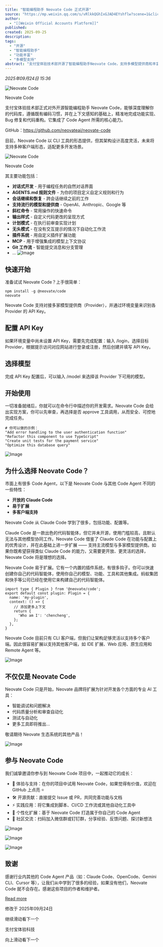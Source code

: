 ```yaml
---
title: "智能编程助手 Neovate Code 正式开源"
source: "https://mp.weixin.qq.com/s/vRlkkQGhIxGJAD4EYshflw?scene=1&click_id=130"
author:
  - "[[Weixin Official Accounts Platform]]"
published:
created: 2025-09-25
description:
tags:
  - "开源"
  - "智能编程助手"
  - "功能丰富"
  - "多模型支持"
abstract: "支付宝体验技术部开源了智能编程助手Neovate Code，支持多模型提供商和丰富的代码开发功能。"
---
```

*2025年09月24日 15:36*

![Neovate Code](https://mmbiz.qpic.cn/mmbiz_gif/M7OtEw9eDKElQZDC4YAGqoDibLE76GnbZRzjOu2ePKCic1IiaGK2u0t3CI8I9rQ5IXysGMKbooJsx0kQA6DTunWiaQ/640?wx_fmt=gif&from=appmsg&tp=webp&wxfrom=5&wx_lazy=1#imgIndex=0)

Neovate Code

支付宝体验技术部正式对外开源智能编程助手 Neovate Code，能够深度理解你的代码库，遵循既有编码习惯，并在上下文感知的基础上，精准地完成功能实现、Bug 修复和代码重构。它集成了 Code Agent 所需的核心能力。

GitHub：https://github.com/neovateai/neovate-code

目前，Neovate Code 以 CLI 工具的形态提供，但其架构设计高度灵活，未来将支持多种客户端形态，适配更多开发场景。

![Neovate Code](https://mmbiz.qpic.cn/mmbiz_png/M7OtEw9eDKElQZDC4YAGqoDibLE76GnbZuKib31BRO3ic1ibaZywlp1uTooXKap9ucDzFmZuSsIiaIOia79I2INmueiaw/640?wx_fmt=png&from=appmsg&tp=webp&wxfrom=5&wx_lazy=1#imgIndex=1)

Neovate Code

其主要功能包括：

- **对话式开发** \- 用于编程任务的自然对话界面
- **AGENTS.md 规则文件** \- 为你的项目定义自定义规则和行为
- **会话继续和恢复** \- 跨会话继续之前的工作
- **支持流行的模型和提供商** \- OpenAI、Anthropic、Google 等
- **斜杠命令** \- 常用操作的快速命令
- **输出样式** \- 自定义代码更改的呈现方式
- **计划模式** \- 在执行前审查实现计划
- **无头模式** \- 在没有交互提示的情况下自动化工作流
- **插件系统** \- 用自定义插件扩展功能
- **MCP** \- 用于增强集成的模型上下文协议
- **Git 工作流** \- 智能提交消息和分支管理
- ...
![Image](https://mmbiz.qpic.cn/mmbiz_png/M7OtEw9eDKElQZDC4YAGqoDibLE76GnbZXOI5WqbEicV9BrWvv24H9y8MRiaRr5qJ7FWXX1n1T7k6NbE9yBVSZcNw/640?wx_fmt=png&from=appmsg&tp=webp&wxfrom=5&wx_lazy=1#imgIndex=2)

## 快速开始

准备试试 Neovate Code？上手很简单：

```
npm install -g @neovate/code
neovate
```

Neovate Code 支持对接多家模型提供商（Provider），并通过环境变量来识别各 Provider 的 API Key。

## 配置 API Key

如果环境变量中尚未设置 API Key，需要先完成配置：输入 /login，选择目标 Provider，根据提示访问对应网站进行登录或注册，然后创建并填写 API Key。

## 选择模型

完成 API Key 配置后，可以输入 /model 来选择该 Provider 下可用的模型。

## 开始使用

一切准备就绪后，你就可以在命令行中描述你的开发需求。Neovate Code 会给出实现方案，你可以先审查，再选择是否 approve 工具调用，从而安全、可控地完成任务。

```
# 你可以做的示例：
"Add error handling to the user authentication function"
"Refactor this component to use TypeScript"
"Create unit tests for the payment service"
"Optimize this database query"
```
![Image](https://mmbiz.qpic.cn/mmbiz_png/M7OtEw9eDKElQZDC4YAGqoDibLE76GnbZXOI5WqbEicV9BrWvv24H9y8MRiaRr5qJ7FWXX1n1T7k6NbE9yBVSZcNw/640?wx_fmt=png&from=appmsg&tp=webp&wxfrom=5&wx_lazy=1#imgIndex=3)

## 为什么选择 Neovate Code？

市面上有很多 Code Agent，以下是 Neovate Code 与其他 Code Agent 不同的一些特性：

- **开放的 Claude Code**
- **易于扩展**
- **多客户端支持**

Neovate Code 从 Claude Code 学到了很多，包括功能、配置等。

Claude Code 是一款出色的代码智能体，但它并未开源，使用门槛较高，且默认无法与其他模型协同工作。Neovate Code 借鉴了 Claude Code 在功能与配置上的优秀设计，并在此基础上进一步扩展 —— 支持主流模型与多家模型提供商。如果你既希望获得类似 Claude Code 的能力，又需要更开放、更灵活的选择，Neovate Code 将是理想的选择。

Neovate Code 易于扩展。它有一个内置的插件系统，有很多钩子。你可以快速创建你自己的代码智能体，使用你自己的模型、功能、工具和其他集成。蚂蚁集团和快手等公司已经在使用它来构建自己的代码智能体。

```
import type { Plugin } from '@neovate/code';
export default const plugin: Plugin = {
  name: 'my-plugin',
  context: () => {
    // 添加更多上下文
    return {
      'Who am I': 'chencheng',
    };
  },
}
```

Neovate Code 目前只有 CLI 客户端，但我们让架构足够灵活以支持多个客户端。因此很容易扩展以支持其他客户端，如 IDE 扩展、Web 应用、原生应用和 Remote Agent 等。

![Image](https://mp.weixin.qq.com/s/www.w3.org/2000/svg'%20xmlns:xlink='http://www.w3.org/1999/xlink'%3E%3Ctitle%3E%3C/title%3E%3Cg%20stroke='none'%20stroke-width='1'%20fill='none'%20fill-rule='evenodd'%20fill-opacity='0'%3E%3Cg%20transform='translate(-249.000000,%20-126.000000)'%20fill='%23FFFFFF'%3E%3Crect%20x='249'%20y='126'%20width='1'%20height='1'%3E%3C/rect%3E%3C/g%3E%3C/g%3E%3C/svg%3E)

## 不仅仅是 Neovate Code

Neovate Code 只是开始，Neovate 品牌将扩展为针对开发各个方面的专业 AI 工具：

- 智能调试和问题解决
- 代码质量分析和审查自动化
- 测试与自动化
- 更多工具即将推出...

敬请期待 Neovate 生态系统的其他产品！

![Image](https://mp.weixin.qq.com/s/www.w3.org/2000/svg'%20xmlns:xlink='http://www.w3.org/1999/xlink'%3E%3Ctitle%3E%3C/title%3E%3Cg%20stroke='none'%20stroke-width='1'%20fill='none'%20fill-rule='evenodd'%20fill-opacity='0'%3E%3Cg%20transform='translate(-249.000000,%20-126.000000)'%20fill='%23FFFFFF'%3E%3Crect%20x='249'%20y='126'%20width='1'%20height='1'%3E%3C/rect%3E%3C/g%3E%3C/g%3E%3C/svg%3E)

## 参与 Neovate Code

我们诚挚邀请你参与到 Neovate Code 项目中，一起推动它的成长：

- 🎉 体验与支持：在你的项目中试用 Neovate Code，如果觉得有价值，欢迎在 GitHub 上点亮 ⭐️
- 🛠 开源贡献：直接提交 Issue 或 PR，共同完善功能与文档
- ⚡ 实践应用：将它集成到脚本、CI/CD 工作流或其他自动化工具中
- 🤖 个性化扩展：基于 Neovate Code 打造属于你自己的 Code Agent
- 💬 社区交流：扫码加入微信群或钉钉群，分享经验、反馈问题、探讨新想法

![Image](https://mp.weixin.qq.com/s/www.w3.org/2000/svg'%20xmlns:xlink='http://www.w3.org/1999/xlink'%3E%3Ctitle%3E%3C/title%3E%3Cg%20stroke='none'%20stroke-width='1'%20fill='none'%20fill-rule='evenodd'%20fill-opacity='0'%3E%3Cg%20transform='translate(-249.000000,%20-126.000000)'%20fill='%23FFFFFF'%3E%3Crect%20x='249'%20y='126'%20width='1'%20height='1'%3E%3C/rect%3E%3C/g%3E%3C/g%3E%3C/svg%3E)

![Image](https://mp.weixin.qq.com/s/www.w3.org/2000/svg'%20xmlns:xlink='http://www.w3.org/1999/xlink'%3E%3Ctitle%3E%3C/title%3E%3Cg%20stroke='none'%20stroke-width='1'%20fill='none'%20fill-rule='evenodd'%20fill-opacity='0'%3E%3Cg%20transform='translate(-249.000000,%20-126.000000)'%20fill='%23FFFFFF'%3E%3Crect%20x='249'%20y='126'%20width='1'%20height='1'%3E%3C/rect%3E%3C/g%3E%3C/g%3E%3C/svg%3E)

![Image](https://mp.weixin.qq.com/s/www.w3.org/2000/svg'%20xmlns:xlink='http://www.w3.org/1999/xlink'%3E%3Ctitle%3E%3C/title%3E%3Cg%20stroke='none'%20stroke-width='1'%20fill='none'%20fill-rule='evenodd'%20fill-opacity='0'%3E%3Cg%20transform='translate(-249.000000,%20-126.000000)'%20fill='%23FFFFFF'%3E%3Crect%20x='249'%20y='126'%20width='1'%20height='1'%3E%3C/rect%3E%3C/g%3E%3C/g%3E%3C/svg%3E)

## 致谢

感谢行业内其他的 Code Agent 产品（如：Claude Code、OpenCode、Gemini CLI、Cursor 等），让我们从中学到了很多的经验，如果没有他们，Neovate Code 就不会存在。感谢这些项目的作者和维护者。

  

[Read more](https://mp.weixin.qq.com/s/)

修改于 2025年09月24日

继续滑动看下一个

支付宝体验科技

向上滑动看下一个